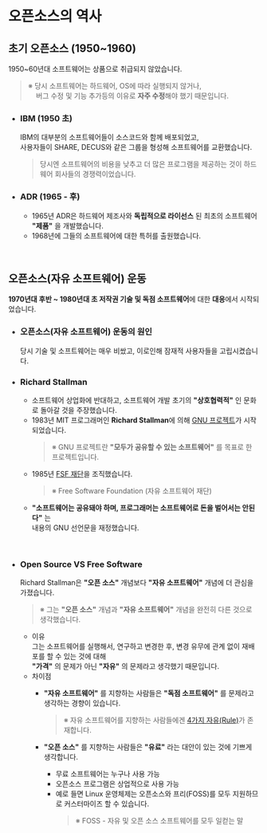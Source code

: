 # **오픈소스의 역사**

## **초기 오픈소스 (1950~1960)**
1950~60년대 소프트웨어는 상품으로 취급되지 않았습니다.
>※ 당시 소프트웨어는 하드웨어, OS에 따라 실행되지 않거나,<br>
>&nbsp;&nbsp;&nbsp;&nbsp;버그 수정 및 기능 추가등의 이유로 **자주 수정**해야 했기 때문입니다.

- ### **IBM (1950 초)**
    IBM의 대부분의 소프트웨어들이 소스코드와 함께 배포되었고,<br>
    사용자들이 SHARE, DECUS와 같은 그룹을 형성해 소프트웨어를 교환했습니다.
    >당시엔 소프트웨어의 비용을 낮추고 더 많은 프로그램을 제공하는 것이 하드웨어 회사들의 경쟁력이었습니다.

- ### **ADR (1965 - 후)**
    - 1965년 ADR은 하드웨어 제조사와 **독립적으로 라이선스** 된 최초의 소프트웨어 **"제품"** 을 개발했습니다.
    - 1968년에 그들의 소프트웨어에 대한 특허를 출원했습니다.
    

<br>

## **오픈소스(자유 소프트웨어) 운동**
**1970년대 후반 ~ 1980년대 초 저작권 기술 및 독점 소프트웨어**에 대한 **대응**에서 시작되었습니다.

- ### **오픈소스(자유 소프트웨어) 운동의 원인**
    당시 기술 및 소프트웨어는 매우 비쌌고, 이로인해 잠재적 사용자들을 고립시켰습니다.

- ### **Richard Stallman**
    - 소프트웨어 상업화에 반대하고, 소프트웨어 개발 초기의 **"상호협력적"** 인 문화로 돌아갈 것을 주장했습니다.<br>
    - 1983년 MIT 프로그래머인 **Richard Stallman**에 의해 [GNU 프로젝트](https://www.gnu.org)가 시작되었습니다.
        >※ GNU 프로젝트란 **"모두가 공유할 수 있는 소프트웨어"** 를 목표로 한 프로젝트입니다.
    - 1985년 [FSF 재단](http://www.fsf.org)을 조직했습니다.
        >※ Free Software Foundation (자유 소프트웨어 재단)
  -  **"소프트웨어는 공유돼야 하며, 프로그래머는 소프트웨어로 돈을 벌어서는 안된다"** 는 <br>
    내용의 GNU 선언문을 재정했습니다.
<br>

- ### **Open Source VS Free Software**
    Richard Stallman은 **"오픈 소스"** 개념보다 **"자유 소프트웨어"** 개념에 더 관심을 가졌습니다.
    >※ 그는 **"오픈 소스"** 개념과 **"자유 소프트웨어"** 개념을 완전히 다른 것으로 생각했습니다.
    - 이유<br>
        그는 소프트웨어를 실행해서, 연구하고 변경한 후, 변경 유무에 관계 없이 재배포를 할 수 있는 것에 대해<br>
        **"가격"** 의 문제가 아닌 **"자유"** 의 문제라고 생각했기 때문입니다.
    - 차이점<br>
        - **"자유 소프트웨어"** 를 지향하는 사람들은 **"독점 소프트웨어"** 를 문제라고 생각하는 경향이 있습니다.<br>
            >※ 자유 소프트웨어를 지향하는 사람들에겐 [4가지 자유(Rule)](https://ethical.net/technology/what-is-open-source-software-a-definition-history-of-oss/)가 존재합니다.<br>
        
        - **"오픈 소스"** 를 지향하는 사람들은 **"유료"** 라는 대안이 있는 것에 기쁘게 생각합니다.<br>
          - 무료 소프트웨어는 누구나 사용 가능
          - 오픈소스 프로그램은 상업적으로 사용 가능
          - 예로 들면 Linux 운영체제는 오픈소스와 프리(FOSS)를 모두 지원하므로 커스터마이즈 할 수 있습니다.
              >※ FOSS - 자유 및 오픈 소스 소프트웨어를 모두 일컫는 말